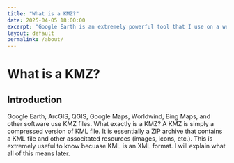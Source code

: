 ```yaml
---
title: "What is a KMZ?"
date: 2025-04-05 18:00:00
excerpt: "Google Earth is an extremely powerful tool that I use on a weekly basis at work. Having an a good understanding of the file type that Google Earth uses can be extremely helpful in unlocking its potenial. In this demonstration I will share how I used my knowledge from web design to customize kmz’s."
layout: default
permalink: /about/
---
```


# What is a KMZ?

## Introduction

Google Earth, ArcGIS, QGIS, Google Maps, Worldwind, Bing Maps, and other software use KMZ files. What exactly is a KMZ? A KMZ is simply a compressed version of KML file. It is essentially a ZIP archive that contains a KML file and other associtated resources (images, icons, etc.). This is extremely useful to know becuase KML is an XML format. I will explain what all of this means later.
